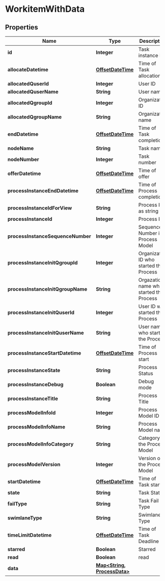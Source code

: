 
# WorkitemWithData

## Properties
Name | Type | Description | Notes
------------ | ------------- | ------------- | -------------
**id** | **Integer** | Task instance ID |  [optional]
**allocateDatetime** | [**OffsetDateTime**](OffsetDateTime.md) | Time of Task allocation |  [optional]
**allocatedQuserId** | **Integer** | User ID |  [optional]
**allocatedQuserName** | **String** | User name |  [optional]
**allocatedQgroupId** | **Integer** | Organization ID |  [optional]
**allocatedQgroupName** | **String** | Organization name |  [optional]
**endDatetime** | [**OffsetDateTime**](OffsetDateTime.md) | Time of Task completion |  [optional]
**nodeName** | **String** | Task name |  [optional]
**nodeNumber** | **Integer** | Task number |  [optional]
**offerDatetime** | [**OffsetDateTime**](OffsetDateTime.md) | Time of offer |  [optional]
**processInstanceEndDatetime** | [**OffsetDateTime**](OffsetDateTime.md) | Time of Process completion |  [optional]
**processInstanceIdForView** | **String** | Process ID as string |  [optional]
**processInstanceId** | **Integer** | Process ID |  [optional]
**processInstanceSequenceNumber** | **Integer** | Sequence Number in Process Model |  [optional]
**processInstanceInitQgroupId** | **Integer** | Organization ID who started the Process |  [optional]
**processInstanceInitQgroupName** | **String** | Orgazation name who started the Process |  [optional]
**processInstanceInitQuserId** | **Integer** | User ID who started the Process |  [optional]
**processInstanceInitQuserName** | **String** | User name who started the Process |  [optional]
**processInstanceStartDatetime** | [**OffsetDateTime**](OffsetDateTime.md) | Time of Process start |  [optional]
**processInstanceState** | **String** | Process Status |  [optional]
**processInstanceDebug** | **Boolean** | Debug mode |  [optional]
**processInstanceTitle** | **String** | Process Title |  [optional]
**processModelInfoId** | **Integer** | Process Model ID |  [optional]
**processModelInfoName** | **String** | Process Model name |  [optional]
**processModelInfoCategory** | **String** | Category of the Process Model |  [optional]
**processModelVersion** | **Integer** | Version of the Process Model |  [optional]
**startDatetime** | [**OffsetDateTime**](OffsetDateTime.md) | Time of Task start |  [optional]
**state** | **String** | Task Status |  [optional]
**failType** | **String** | Task Fail Type |  [optional]
**swimlaneType** | **String** | Swimlane Type |  [optional]
**timeLimitDatetime** | [**OffsetDateTime**](OffsetDateTime.md) | Time of Task Deadline |  [optional]
**starred** | **Boolean** | Starred |  [optional]
**read** | **Boolean** | read |  [optional]
**data** | [**Map&lt;String, ProcessData&gt;**](ProcessData.md) |  |  [optional]



